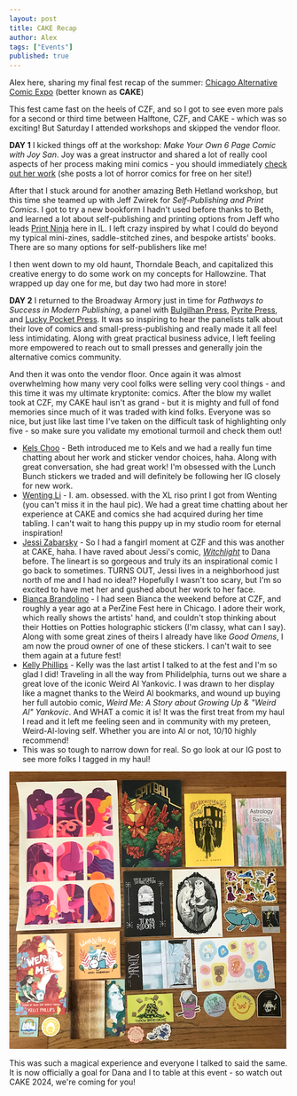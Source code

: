 ```yaml
---
layout: post
title: CAKE Recap
author: Alex
tags: ["Events"]
published: true
---
```


Alex here, sharing my final fest recap of the summer: [Chicago Alternative Comic Expo](https://www.cakechicago.com/) (better known as **CAKE**)

This fest came fast on the heels of CZF, and so I got to see even more pals for a second or third time between Halftone, CZF, and CAKE - which was so exciting! But Saturday I attended workshops and skipped the vendor floor.

<!--more-->
**DAY 1**
I kicked things off at the workshop: *Make Your Own 6 Page Comic with Joy San*. Joy was a great instructor and shared a lot of really cool aspects of her process making mini comics - you should immediately [check out her work](https://www.joysan.ca/) (she posts a lot of horror comics for free on her site!) 

After that I stuck around for another amazing Beth Hetland workshop, but this time she teamed up with Jeff Zwirek for *Self-Publishing and Print Comics*. I got to try a new bookform I hadn't used before thanks to Beth, and learned a lot about self-publishing and printing options from Jeff who leads [Print Ninja](https://printninja.com/) here in IL. I left crazy inspired by what I could do beyond my typical mini-zines, saddle-stitched zines, and bespoke artists' books. There are so many options for self-publishers like me! 

I then went down to my old haunt, Thorndale Beach, and capitalized this creative energy to do some work on my concepts for Hallowzine. That wrapped up day one for me, but day two had more in store!

**DAY 2**
I returned to the Broadway Armory just in time for *Pathways to Success in Modern Publishing*, a panel with [Bulgilhan Press](https://bulgilhanpress.com/), [Pyrite Press](http://www.pyritepress.com/), and [Lucky Pocket Press](https://www.luckypocketpress.com/). It was so inspiring to hear the panelists talk about their love of comics and small-press-publishing and really made it all feel less intimidating. Along with great practical business advice, I left feeling more empowered to reach out to small presses and generally join the alternative comics community.

And then it was onto the vendor floor. Once again it was almost overwhelming how many very cool folks were selling very cool things - and this time it was my ultimate kryptonite: comics. After the blow my wallet took at CZF, my CAKE haul isn't as grand - but it is mighty and full of fond memories since much of it was traded with kind folks. Everyone was so nice, but just like last time I've taken on the difficult task of highlighting only five - so make sure you validate my emotional turmoil and check them out!

+ [Kels Choo](http://kelschoo.com/) - Beth introduced me to Kels and we had a really fun time chatting about her work and sticker vendor choices, haha. Along with great conversation, she had great work! I'm obsessed with the Lunch Bunch stickers we traded and will definitely be following her IG closely for new work.
+ [Wenting Li](https://www.wentingli.com/) - I. am. obsessed. with the XL riso print I got from Wenting (you can't miss it in the haul pic). We had a great time chatting about her experience at CAKE and comics she had acquired during her time tabling. I can't wait to hang this puppy up in my studio room for eternal inspiration!
+ [Jessi Zabarsky](https://cargocollective.com/hugbox/Main) - So I had a fangirl moment at CZF and this was another at CAKE, haha. I have raved about Jessi's comic, [*Witchlight*](https://www.penguinrandomhouse.com/books/609274/witchlight-by-jessi-zabarsky/) to Dana before. The lineart is so gorgeous and truly its an inspirational comic I go back to sometimes. TURNS OUT, Jessi lives in a neighborhood just north of me and I had no idea!? Hopefully I wasn't too scary, but I'm so excited to have met her and gushed about her work to her face. 
+ [Bianca Brandolino](http://biancabrandolino.com/) - I had seen Bianca the weekend before at CZF, and roughly a year ago at a PerZine Fest here in Chicago. I adore their work, which really shows the artists' hand, and couldn't stop thinking about their Hotties on Potties holographic stickers (I'm classy, what can I say). Along with some great zines of theirs I already have like *Good Omens*, I am now the proud owner of one of these stickers. I can't wait to see them again at a future fest!
+ [Kelly Phillips](http://www.kellyphillips.net/) - Kelly was the last artist I talked to at the fest and I'm so glad I did! Traveling in all the way from Philidelphia, turns out we share a great love of the iconic Weird Al Yankovic. I was drawn to her display like a magnet thanks to the Weird Al bookmarks, and wound up buying her full autobio comic, *Weird Me: A Story about Growing Up & "Weird Al" Yankovic*. And WHAT a comic it is! It was the first treat from my haul I read and it left me feeling seen and in community with my preteen, Weird-Al-loving self. Whether you are into Al or not, 10/10 highly recommend!
+ This was so tough to narrow down for real. So go look at our IG post to see more folks I tagged in my haul! 

![photograph of Alex's CAKE haul on a hardwood floor including mini zines, stickers, and prints](/assets/img/post/2023_06_16_aokcake.png)

This was such a magical experience and everyone I talked to said the same. It is now officially a goal for Dana and I to table at this event - so watch out CAKE 2024, we're coming for you!
